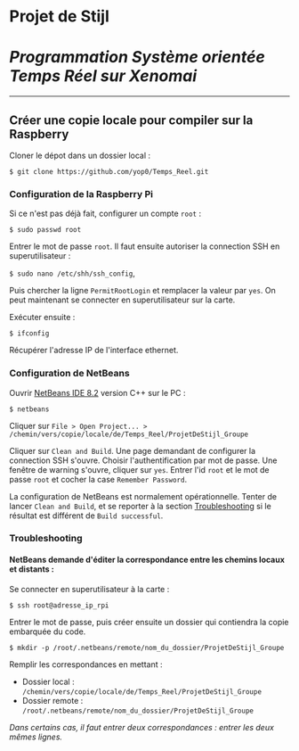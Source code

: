 # Projet de Stijl
# _Programmation Système orientée Temps Réel sur Xenomai_

***

## Créer une copie locale pour compiler sur la Raspberry 
Cloner le dépot dans un dossier local : 

`$ git clone https://github.com/yop0/Temps_Reel.git`

### Configuration de la Raspberry Pi

Si ce n'est pas déjà fait, configurer un compte `root` : 

`$ sudo passwd root`

Entrer le mot de passe `root`. Il faut ensuite autoriser la connection SSH en superutilisateur : 

`$ sudo nano /etc/shh/ssh_config`, 

Puis chercher la ligne `PermitRootLogin` et remplacer la valeur par `yes`. On peut maintenant se connecter en superutilisateur sur la carte. 

Exécuter ensuite : 

`$ ifconfig`

Récupérer l'adresse IP de l'interface ethernet. 

### Configuration de NetBeans

Ouvrir [NetBeans IDE 8.2](https://netbeans.org/downloads/) version C++ sur le PC : 

`$ netbeans`

Cliquer sur `File > Open Project... > /chemin/vers/copie/locale/de/Temps_Reel/ProjetDeStijl_Groupe`

Cliquer sur `Clean and Build`. Une page demandant de configurer la connection SSH s'ouvre. Choisir l'authentification par mot de passe. Une fenêtre de warning s'ouvre, cliquer sur `yes`. 
Entrer l'id `root` et le mot de passe `root` et cocher la case `Remember Password`. 

La configuration de NetBeans est normalement opérationnelle. Tenter de lancer `Clean and Build`, et se reporter à la section [Troubleshooting](https://github.com/yop0/Temps_Reel/wiki/Installation-et-configuration#troubleshooting) si le résultat est différent de `Build successful`. 

### Troubleshooting
#### NetBeans demande d'éditer la correspondance entre les chemins locaux et distants :
Se connecter en superutilisateur à la carte : 

`$ ssh root@adresse_ip_rpi`

Entrer le mot de passe, puis créer ensuite un dossier qui contiendra la copie embarquée du code. 

`$ mkdir -p /root/.netbeans/remote/nom_du_dossier/ProjetDeStijl_Groupe` 

Remplir les correspondances en mettant : 
* Dossier local : `/chemin/vers/copie/locale/de/Temps_Reel/ProjetDeStijl_Groupe`
* Dossier remote : `/root/.netbeans/remote/nom_du_dossier/ProjetDeStijl_Groupe`

_Dans certains cas, il faut entrer deux correspondances : entrer les deux mêmes lignes._
